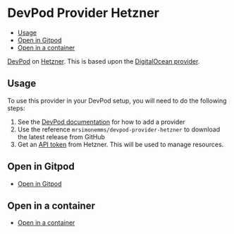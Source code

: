 # DevPod Provider Hetzner

<!-- toc -->

* [Usage](#usage)
* [Open in Gitpod](#open-in-gitpod)
* [Open in a container](#open-in-a-container)

<!-- Regenerate with "pre-commit run -a markdown-toc" -->

<!-- tocstop -->

[DevPod](https://devpod.sh/) on [Hetzner](https://hetzner.cloud/?ref=UWVUhEZNkm6p).
This is based upon the [DigitalOcean provider](https://github.com/loft-sh/devpod-provider-digitalocean).

## Usage

To use this provider in your DevPod setup, you will need to do the following steps:

1. See the [DevPod documentation](https://devpod.sh/docs/managing-providers/add-provider)
   for how to add a provider
1. Use the reference `mrsimonemms/devpod-provider-hetzner` to download the latest
   release from GitHub
1. Get an [API token](https://docs.hetzner.com/cloud/api/getting-started/generating-api-token/)
   from Hetzner. This will be used to manage resources.

## Open in Gitpod

* [Open in Gitpod](https://gitpod.io/from-referrer/)

## Open in a container

* [Open in a container](https://code.visualstudio.com/docs/devcontainers/containers)
